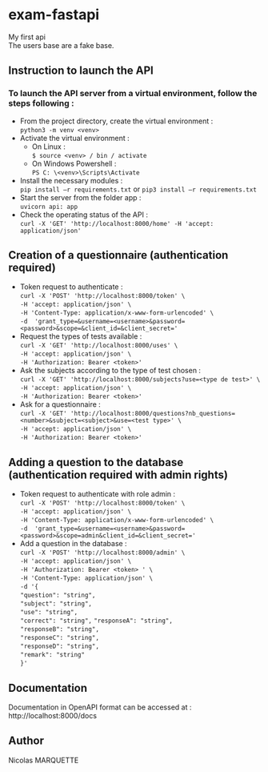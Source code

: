 # exam-fastapi

My first api  
The users base are a fake base.

## Instruction to launch the API

### To launch the API server from a virtual environment, follow the steps following :  

- From the project directory, create the virtual environment :  
`python3 -m venv <venv>`  
- Activate the virtual environment :  
    * On Linux :  
    `$ source <venv> / bin / activate`  
    * On Windows Powershell :  
    `PS C: \<venv>\Scripts\Activate`  
-  Install the necessary modules :  
`pip install –r requirements.txt` or `pip3 install –r requirements.txt`  
- Start the server from the folder app :  
`uvicorn api: app`  
- Check the operating status of the API :  
`curl -X 'GET' 'http://localhost:8000/home' -H 'accept: application/json'`  

## Creation of a questionnaire (authentication required)  

- Token request to authenticate :  
`curl -X 'POST' 'http://localhost:8000/token' \`  
`-H 'accept: application/json' \`  
`-H 'Content-Type: application/x-www-form-urlencoded' \`  
`-d  'grant_type=&username=<username>&password=<password>&scope=&client_id=&client_secret='`  
- Request the types of tests available :  
`curl -X 'GET' 'http://localhost:8000/uses' \`  
`-H 'accept: application/json' \`  
`-H 'Authorization: Bearer <token>'`  
- Ask the subjects according to the type of test chosen :  
`curl -X 'GET' 'http://localhost:8000/subjects?use=<type de test>' \`  
`-H 'accept: application/json' \`  
`-H 'Authorization: Bearer <token>'`  
- Ask for a questionnaire :  
`curl -X 'GET' 'http://localhost:8000/questions?nb_questions=<number>&subject=<subject>&use=<test type>' \`  
`-H 'accept: application/json' \`  
`-H 'Authorization: Bearer <token>'`  

## Adding a question to the database (authentication required with admin rights)  

- Token request to authenticate with role admin :  
`curl -X 'POST' 'http://localhost:8000/token' \`  
`-H 'accept: application/json' \`  
`-H 'Content-Type: application/x-www-form-urlencoded' \`  
`-d  'grant_type=&username=<username>&password=<password>&scope=admin&client_id=&client_secret='`  
- Add a question in the database :  
`curl -X 'POST' 'http://localhost:8000/admin' \`  
`-H 'accept: application/json' \`  
`-H 'Authorization: Bearer <token> ' \`  
`-H 'Content-Type: application/json' \`  
`-d '{`  
`"question": "string",`  
`"subject": "string",`  
`"use": "string",`  
`"correct": "string",` 
`"responseA": "string",`  
`"responseB": "string",`  
`"responseC": "string",`  
`"responseD": "string",`  
`"remark": "string"`  
`}'`  

## Documentation  

Documentation in OpenAPI format can be accessed at :  
http://localhost:8000/docs

## Author  
Nicolas MARQUETTE